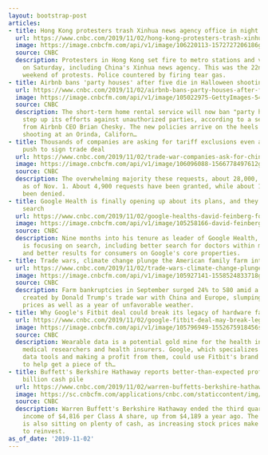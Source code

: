 ```yaml
---
layout: bootstrap-post
articles:
- title: Hong Kong protesters trash Xinhua news agency office in night of violence
  url: https://www.cnbc.com/2019/11/02/hong-kong-protesters-trash-xinhua-news-agency-office-in-night-of-violence.html
  image: https://image.cnbcfm.com/api/v1/image/106220113-1572727206186gettyimages-1179429587.jpeg?v=1572727251
  source: CNBC
  description: Protesters in Hong Kong set fire to metro stations and vandalized buildings
    on Saturday, including China's Xinhua news agency. This was the 22nd consecutive
    weekend of protests. Police countered by firing tear gas.
- title: Airbnb bans 'party houses' after five die in Halloween shooting
  url: https://www.cnbc.com/2019/11/02/airbnb-bans-party-houses-after-five-die-in-halloween-shooting.html
  image: https://image.cnbcfm.com/api/v1/image/105022975-GettyImages-542621600.jpg?v=1572721247
  source: CNBC
  description: The short-term home rental service will now ban "party houses" and
    step up its efforts against unauthorized parties, according to a series of tweets
    from Airbnb CEO Brian Chesky. The new policies arrive on the heels of a deadly
    shooting at an Orinda, Californ…
- title: Thousands of companies are asking for tariff exclusions even as US and China
    push to sign trade deal
  url: https://www.cnbc.com/2019/11/02/trade-war-companies-ask-for-china-tariff-exclusions-despite-deal-optimism.html
  image: https://image.cnbcfm.com/api/v1/image/106096088-1566778497612gettyimages-1058471374.jpeg?v=1572510987
  source: CNBC
  description: The overwhelming majority these requests, about 28,000, are under review
    as of Nov. 1. About 4,900 requests have been granted, while about 10,970 have
    been denied.
- title: Google Health is finally opening up about its plans, and they're all about
    search
  url: https://www.cnbc.com/2019/11/02/google-healths-david-feinberg-focus-on-search-for-doctors-consumers.html
  image: https://image.cnbcfm.com/api/v1/image/105258166-david-feinberg.jpg?v=1529478398
  source: CNBC
  description: Nine months into his tenure as leader of Google Health, David Feinberg
    is focusing on search, including better search for doctors within medical records
    and better results for consumers on Google's core properties.
- title: Trade wars, climate change plunge the American family farm into crisis
  url: https://www.cnbc.com/2019/11/02/trade-wars-climate-change-plunge-the-family-farm-into-crisis.html
  image: https://image.cnbcfm.com/api/v1/image/105927141-1558524833718gettyimages-993512154.jpeg?v=1562701309
  source: CNBC
  description: Farm bankruptcies in September surged 24% to 580 amid a perfect storm
    created by Donald Trump's trade war with China and Europe, slumping commodity
    prices as well as a year of unfavorable weather.
- title: Why Google's Fitbit deal could break its legacy of hardware failures
  url: https://www.cnbc.com/2019/11/02/google-fitbit-deal-may-break-legacy-of-hardware-failures.html
  image: https://image.cnbcfm.com/api/v1/image/105796949-1552675918456screenshot2019-03-15at2.48.44pm.png?v=1552676096
  source: CNBC
  description: Wearable data is a potential gold mine for the health industry, including
    medical researchers and health insurers. Google, which specializes in creating
    data tools and making a profit from them, could use Fitbit's brand and customers
    to help get a piece of th…
- title: Buffett's Berkshire Hathaway reports better-than-expected profit and a $128
    billion cash pile
  url: https://www.cnbc.com/2019/11/02/warren-buffetts-berkshire-hathaway-reports-a-128-billion-cash-pile.html
  image: https://sc.cnbcfm.com/applications/cnbc.com/staticcontent/img/cnbc_logo.gif?v=1524171804
  source: CNBC
  description: Warren Buffett's Berkshire Hathaway ended the third quarter with operating
    income of $4,816 per Class A share, up from $4,189 a year ago. The conglomerate
    is also sitting on plenty of cash, as increasing stock prices make it difficult
    to reinvest.
as_of_date: '2019-11-02'
---
```


